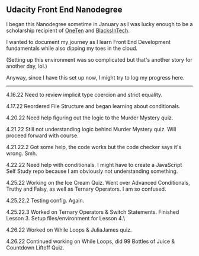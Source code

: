 
## Udacity Front End Nanodegree

I began this Nanodegree sometime in January as I was lucky enough to be a scholarship recipient of [OneTen](https://oneten.org/) and [BlacksInTech](https://www.blacksintechnology.net/).

I wanted to document my journey as I learn Front End Development fundamentals while also dipping my toes in the cloud.

(Setting up this environment was so complicated but that's another story for another day, lol.)

Anyway, since I have this set up now, I might try to log my progress here.


---


4.16.22 Need to review implicit type coercion and strict equality.

4.17.22 Reordered File Structure and began learning about conditionals.

4.20.22 Need help figuring out the logic to the Murder Mystery quiz.

4.21.22 Still not understanding logic behind Murder Mystery quiz. Will proceed forward with course.

4.21.22.2 Got some help, the code works but the code checker says it's wrong. Smh.

4.22.22 Need help with conditionals. I might have to create a JavaScript Self Study repo because I am obviously not understanding something.

4.25.22 Working on the Ice Cream Quiz. Went over Advanced Conditionals, Truthy and Falsy, as well as Ternary Operators. I am so confused.

4.25.22.2 Testing config. Again.

4.25.22.3 Worked on Ternary Operators & Switch Statements. Finished Lesson 3. Setup files/environment for Lesson 4.\

4.26.22 Worked on While Loops & JuliaJames quiz.

4.26.22 Continued working on While Loops, did 99 Bottles of Juice & Countdown Liftoff Quiz.